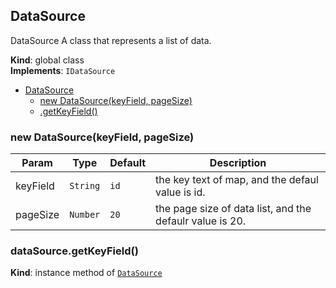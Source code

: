 <a name="DataSource"></a>

## DataSource
DataSource
A class that represents a list of data.

**Kind**: global class  
**Implements**: <code>IDataSource</code>  

* [DataSource](#DataSource)
    * [new DataSource(keyField, pageSize)](#new_DataSource_new)
    * [.getKeyField()](#DataSource+getKeyField)

<a name="new_DataSource_new"></a>

### new DataSource(keyField, pageSize)

| Param | Type | Default | Description |
| --- | --- | --- | --- |
| keyField | <code>String</code> | <code>id</code> | the key text of map, and the defaul value is id. |
| pageSize | <code>Number</code> | <code>20</code> | the page size of data list, and the defaulr value is 20. |

<a name="DataSource+getKeyField"></a>

### dataSource.getKeyField()
**Kind**: instance method of [<code>DataSource</code>](#DataSource)  
